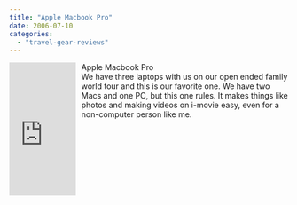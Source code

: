 ```yaml
---
title: "Apple Macbook Pro"
date: 2006-07-10
categories: 
  - "travel-gear-reviews"
---
```


<iframe scrolling="no" frameborder="0" src="http://rcm.amazon.com/e/cm?t=soultravelers-20&o=1&p=8&l=as1&asins=B0015YWMH4&fc1=000000&IS2=1&lt1=_blank&lc1=0000FF&bc1=000000&bg1=FFFFFF&f=ifr" marginwidth="0" marginheight="0" style="width: 120px; height: 240px; margin-right: 10px; float: left; margin-bottom: 20px;"></iframe>

Apple Macbook Pro  
We have three laptops with us on our open ended family world tour and this is our favorite one. We have two Macs and one PC, but this one rules. It makes things like photos and making videos on i-movie easy, even for a non-computer person like me.

